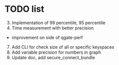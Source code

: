  # TODO list
 
3. Implementation of 99 percentile, 95 percentile
4. Time measurement with better precision
  - improvement on side of qgate-perf
7. Add CLI for check size of all or specific keyspaces
8. Add variable precision for numbers in graph
9. Update doc, add secure_connect_bundle